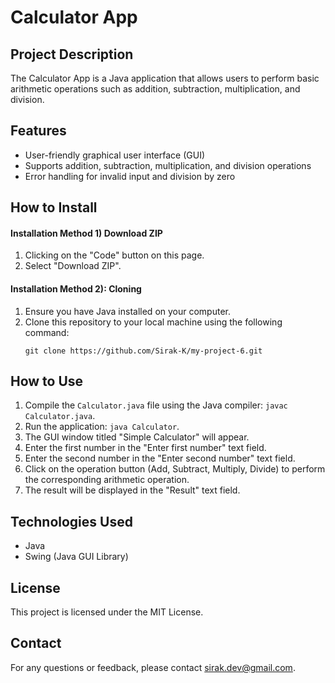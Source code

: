 # Calculator App

## Project Description
The Calculator App is a Java application that allows users to perform basic arithmetic operations such as addition, subtraction, multiplication, and division.

## Features
- User-friendly graphical user interface (GUI)
- Supports addition, subtraction, multiplication, and division operations
- Error handling for invalid input and division by zero

## How to Install
#### Installation Method 1) Download ZIP
1. Clicking on the "Code" button on this page.
2. Select "Download ZIP".

#### Installation Method 2): Cloning
1. Ensure you have Java installed on your computer.
2. Clone this repository to your local machine using the following command:
   ```
   git clone https://github.com/Sirak-K/my-project-6.git
   ```

## How to Use
1. Compile the `Calculator.java` file using the Java compiler: `javac Calculator.java`.
2. Run the application: `java Calculator`.
3. The GUI window titled "Simple Calculator" will appear.
4. Enter the first number in the "Enter first number" text field.
5. Enter the second number in the "Enter second number" text field.
6. Click on the operation button (Add, Subtract, Multiply, Divide) to perform the corresponding arithmetic operation.
7. The result will be displayed in the "Result" text field.

## Technologies Used
- Java
- Swing (Java GUI Library)

## License
This project is licensed under the MIT License.

## Contact
For any questions or feedback, please contact [sirak.dev@gmail.com](mailto:sirak.dev@gmail.com).

